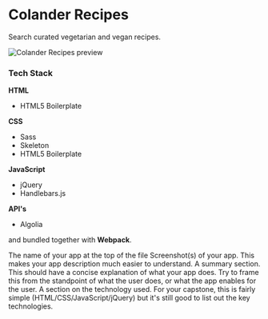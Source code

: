 # Colander Recipes
Search curated vegetarian and vegan recipes.

![Colander Recipes preview](https://dl.dropboxusercontent.com/u/108453220/colander-recipes/preview.jpg)

### Tech Stack
**HTML**
- HTML5 Boilerplate

**CSS**
- Sass
- Skeleton
- HTML5 Boilerplate

**JavaScript**
- jQuery
- Handlebars.js

**API's**
- Algolia

and bundled together with **Webpack**.

The name of your app at the top of the file
Screenshot(s) of your app. This makes your app description much easier to understand.
A summary section. This should have a concise explanation of what your app does. Try to frame this from the standpoint of what the user does, or what the app enables for the user.
A section on the technology used. For your capstone, this is fairly simple (HTML/CSS/JavaScript/jQuery) but it's still good to list out the key technologies.
